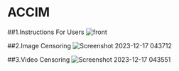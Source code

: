 # ACCIM


##1.Instructions For Users 
![front](https://github.com/Nandhukriss/Automatic-Censorable-Content-Identification-In-movies-Using-DeepLearning-Flask/assets/103727372/d25824d8-4d99-4f23-b3db-1563fe80ee84)

##2.Image Censoring
![Screenshot 2023-12-17 043712](https://github.com/Nandhukriss/Automatic-Censorable-Content-Identification-In-movies-Using-DeepLearning-Flask/assets/103727372/dca8ce42-409b-46c0-b39c-0b50c304d537)

##3.Video Censoring 
![Screenshot 2023-12-17 043551](https://github.com/Nandhukriss/Automatic-Censorable-Content-Identification-In-movies-Using-DeepLearning-Flask/assets/103727372/bebd5b51-883f-406e-9d67-5514aad30381)
